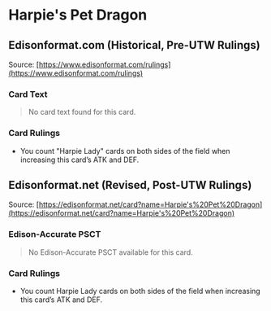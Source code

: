 # Harpie's Pet Dragon

## Edisonformat.com (Historical, Pre-UTW Rulings)

Source: [https://www.edisonformat.com/rulings](https://www.edisonformat.com/rulings)

### Card Text

> No card text found for this card.

### Card Rulings

*   You count "Harpie Lady" cards on both sides of the field when increasing this card’s ATK and DEF.

## Edisonformat.net (Revised, Post-UTW Rulings)

Source: [https://edisonformat.net/card?name=Harpie's%20Pet%20Dragon](https://edisonformat.net/card?name=Harpie's%20Pet%20Dragon)

### Edison-Accurate PSCT

> No Edison-Accurate PSCT available for this card.

### Card Rulings

*   You count Harpie Lady cards on both sides of the field when increasing this card’s ATK and DEF.
            